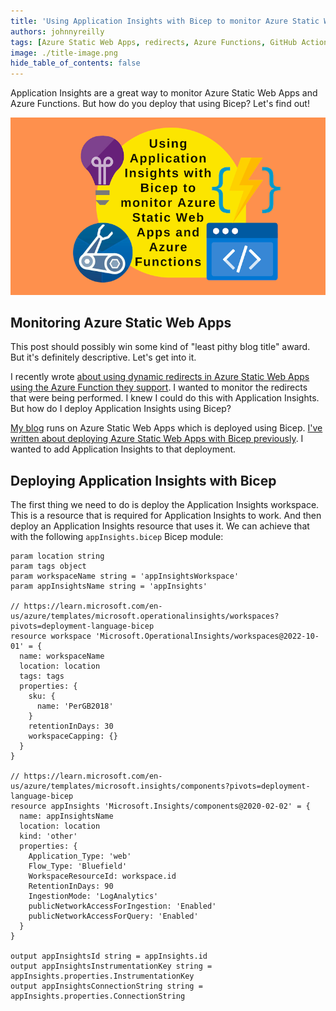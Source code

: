 ```yaml
---
title: 'Using Application Insights with Bicep to monitor Azure Static Web Apps and Azure Functions'
authors: johnnyreilly
tags: [Azure Static Web Apps, redirects, Azure Functions, GitHub Actions]
image: ./title-image.png
hide_table_of_contents: false
---
```


Application Insights are a great way to monitor Azure Static Web Apps and Azure Functions. But how do you deploy that using Bicep? Let's find out!

![title image reading "Using Application Insights with Bicep to monitor Azure Static Web Apps and Azure Functions" with the Bicep, Application Insights, Azure Static Web Apps and Azure Functions logos](title-image.png)

## Monitoring Azure Static Web Apps

This post should possibly win some kind of "least pithy blog title" award. But it's definitely descriptive. Let's get into it.

I recently wrote [about using dynamic redirects in Azure Static Web Apps using the Azure Function they support](../2022-12-22-azure-static-web-apps-dynamic-redirects-azure-functions/index.md). I wanted to monitor the redirects that were being performed. I knew I could do this with Application Insights. But how do I deploy Application Insights using Bicep?

[My blog](https://johnnyreilly.com) runs on Azure Static Web Apps which is deployed using Bicep. [I've written about deploying Azure Static Web Apps with Bicep previously](blog-website/blog/2022-02-01-migrating-from-github-pages-to-azure-static-web-apps/index.md). I wanted to add Application Insights to that deployment.

## Deploying Application Insights with Bicep

The first thing we need to do is deploy the Application Insights workspace. This is a resource that is required for Application Insights to work. And then deploy an Application Insights resource that uses it. We can achieve that with the following `appInsights.bicep` Bicep module:

```bicep
param location string
param tags object
param workspaceName string = 'appInsightsWorkspace'
param appInsightsName string = 'appInsights'

// https://learn.microsoft.com/en-us/azure/templates/microsoft.operationalinsights/workspaces?pivots=deployment-language-bicep
resource workspace 'Microsoft.OperationalInsights/workspaces@2022-10-01' = {
  name: workspaceName
  location: location
  tags: tags
  properties: {
    sku: {
      name: 'PerGB2018'
    }
    retentionInDays: 30
    workspaceCapping: {}
  }
}

// https://learn.microsoft.com/en-us/azure/templates/microsoft.insights/components?pivots=deployment-language-bicep
resource appInsights 'Microsoft.Insights/components@2020-02-02' = {
  name: appInsightsName
  location: location
  kind: 'other'
  properties: {
    Application_Type: 'web'
    Flow_Type: 'Bluefield'
    WorkspaceResourceId: workspace.id
    RetentionInDays: 90
    IngestionMode: 'LogAnalytics'
    publicNetworkAccessForIngestion: 'Enabled'
    publicNetworkAccessForQuery: 'Enabled'
  }
}

output appInsightsId string = appInsights.id
output appInsightsInstrumentationKey string = appInsights.properties.InstrumentationKey
output appInsightsConnectionString string = appInsights.properties.ConnectionString
```

